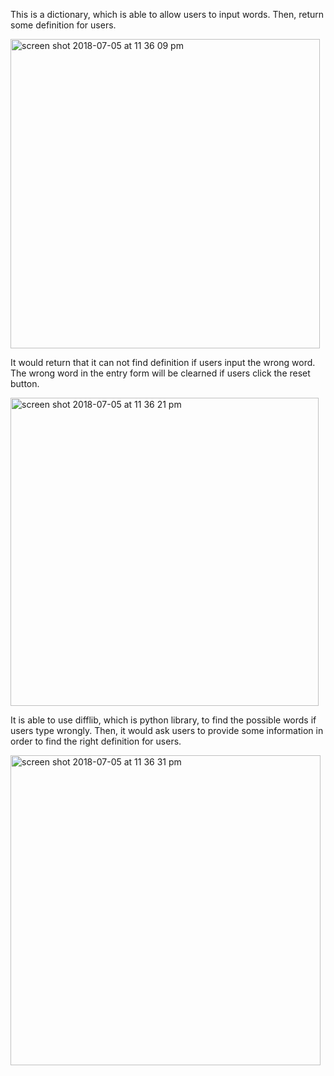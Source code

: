 This is a dictionary, which is able to allow users to input words. Then, return some definition for users.

<img width="495" alt="screen shot 2018-07-05 at 11 36 09 pm" src="https://user-images.githubusercontent.com/35472776/42363556-fb0bd2be-80ac-11e8-97f8-d07c28bf377b.png">




It would return that it can not find definition if users input the wrong word.
The wrong word in the entry form will be clearned if users click the reset button.

<img width="493" alt="screen shot 2018-07-05 at 11 36 21 pm" src="https://user-images.githubusercontent.com/35472776/42363610-210d0a96-80ad-11e8-8df9-868a86448c1c.png">




It is able to use difflib, which is python library, to find the possible words if users type wrongly. 
Then, it would ask users to provide some information in order to find the right definition for users.

<img width="496" alt="screen shot 2018-07-05 at 11 36 31 pm" src="https://user-images.githubusercontent.com/35472776/42363659-46d6eec2-80ad-11e8-8cc7-af2e7cc5f9d3.png">
